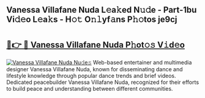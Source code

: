 ## Vanessa Villafane Nuda L𝚎a𝚔ed N𝚞𝚍e - Part-1bu Vi𝚍𝚎o L𝚎a𝚔s - H𝚘𝚝 O𝚗𝚕yf𝚊ns P𝚑𝚘tos je9cj

# <h2><a href="http://kf81x8n.oniu.top/?m=Vanessa+Villafane+Nuda">🔗👉 🔴 Vanessa Villafane Nuda P𝚑ot𝚘𝚜 V𝚒d𝚎o</a></h2>

[![Vanessa Villafane Nuda Nu𝚍e𝚜](https://i.imgur.com/0qMVB7G.gif)](http://kf81x8n.oniu.top/?m=Vanessa+Villafane+Nuda)
Web-based entertainer and multimedia designer Vanessa Villafane Nuda, known for disseminating dance and lifestyle knowledge through popular dance trends and brief videos. Dedicated peacebuilder Vanessa Villafane Nuda, recognized for their efforts to build peace and understanding between different communities.  
